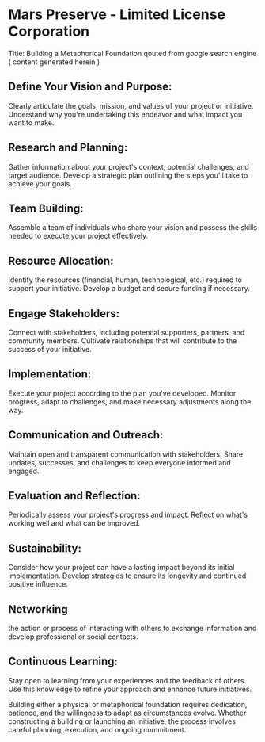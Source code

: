 # Mars Preserve - Limited License Corporation

Title: Building a Metaphorical Foundation
qouted from google search engine ( content generated herein )

## Define Your Vision and Purpose: 
Clearly articulate the goals, mission, and values of your project or initiative. Understand why you're undertaking this endeavor and what impact you want to make.

## Research and Planning: 
Gather information about your project's context, potential challenges, and target audience. Develop a strategic plan outlining the steps you'll take to achieve your goals.

## Team Building: 
Assemble a team of individuals who share your vision and possess the skills needed to execute your project effectively.

## Resource Allocation: 
Identify the resources (financial, human, technological, etc.) required to support your initiative. Develop a budget and secure funding if necessary.

## Engage Stakeholders: 
Connect with stakeholders, including potential supporters, partners, and community members. Cultivate relationships that will contribute to the success of your initiative.

## Implementation: 
Execute your project according to the plan you've developed. Monitor progress, adapt to challenges, and make necessary adjustments along the way.

## Communication and Outreach:
Maintain open and transparent communication with stakeholders. Share updates, successes, and challenges to keep everyone informed and engaged.

## Evaluation and Reflection:
Periodically assess your project's progress and impact. Reflect on what's working well and what can be improved.

## Sustainability:
Consider how your project can have a lasting impact beyond its initial implementation. Develop strategies to ensure its longevity and continued positive influence.

## Networking
the action or process of interacting with others to exchange information and develop professional or social contacts.

## Continuous Learning: 
Stay open to learning from your experiences and the feedback of others. Use this knowledge to refine your approach and enhance future initiatives.

Building either a physical or metaphorical foundation requires dedication, patience, and the willingness to adapt as circumstances evolve. Whether constructing a building or launching an initiative, the process involves careful planning, execution, and ongoing commitment.
